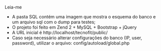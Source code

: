 Leia-me

- A pasta SQL contém uma imagem que mostra o esquema do banco e um arquivo sql com o dump para testes;
- O projeto foi feito em Zend 2 + MySQL + Bootstrap + jQuery
- A URL inicial é http://localhost/tecnofit/public/
- Caso seja necessário alterar configurações do banco (IP, user, password), utilizar o arquivo: config/autoload/global.php
